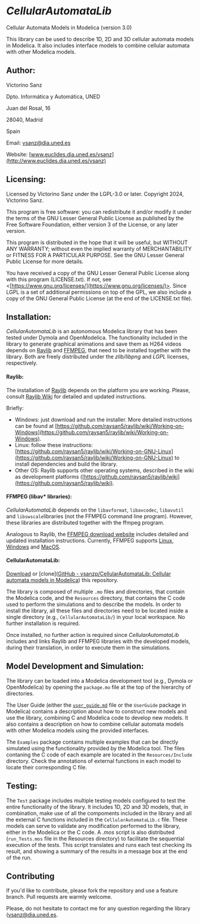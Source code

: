 # *CellularAutomataLib*

Cellular Automata Models in Modelica (version 3.0)

This library can be used to describe 1D, 2D and 3D cellular automata models in Modelica.
It also includes interface models to combine cellular automata with other Modelica models.

## Author:

Victorino Sanz

Dpto. Informática y Automática, UNED

Juan del Rosal, 16

28040, Madrid

Spain

Email: [vsanz@dia.uned.es](mailto:vsanz@dia.uned.es)

Website: [www.euclides.dia.uned.es/vsanz](http://www.euclides.dia.uned.es/vsanz) 

## Licensing:

Licensed by Victorino Sanz under the LGPL-3.0 or later.
Copyright 2024, Victorino Sanz.

This program is free software: you can redistribute it and/or modify it under the terms of the GNU Lesser General Public License as published by the Free Software Foundation, either version 3 of the License, or any later version.

This program is distributed in the hope that it will be useful, but WITHOUT ANY WARRANTY; without even the implied warranty of MERCHANTABILITY or FITNESS FOR A PARTICULAR PURPOSE. See the GNU Lesser General Public License for more details.

You have received a copy of the GNU Lesser General Public License along with this program (LICENSE.txt). If not, see <[https://www.gnu.org/licenses/](https://www.gnu.org/licenses/)>. Since LGPL is a set of additional permissions on top of the GPL, we also include a copy of the GNU General Public License (at the end of the LICENSE.txt file).

## Installation:

*CellularAutomataLib* is an autonomous Modelica library that has been tested under Dymola and OpenModelica. The functionality included in the library to generate graphical animations and save them as H264 videos depends on [Raylib](www.raylib.com) and [FFMPEG](www.ffmpeg.org), that need to be installed together with the library. Both are freely distributed under the *zlib/libpng* and *LGPL* licenses, respectively.

#### Raylib:

The installation of [Raylib](www.raylib.com) depends on the platform you are working. Please, consult [Raylib Wiki](https://github.com/raysan5/raylib/wiki) for detailed and updated instructions.

Briefly:

- Windows: just download and run the installer. More detailed instructions can be found at [https://github.com/raysan5/raylib/wiki/Working-on-Windows](https://github.com/raysan5/raylib/wiki/Working-on-Windows).
- Linux: follow these instructions: [https://github.com/raysan5/raylib/wiki/Working-on-GNU-Linux](https://github.com/raysan5/raylib/wiki/Working-on-GNU-Linux) to install dependencies and build the library.
- Other OS: Raylib supports other operating systems, described in the wiki as development platforms ([https://github.com/raysan5/raylib/wiki](https://github.com/raysan5/raylib/wiki).

#### FFMPEG (libav* libraries):

*CellularAutomataLib* depends on the `libavformat`, `libavcodec`, `libavutil` and `libswscale`libraries (not the FFMPEG command line program). However, these libraries are distributed together with the ffmpeg program.

Analogous to Raylib, the [FFMPEG download website](www.ffmpeg.org/download.html) includes detailed and updated installation instructions.
Currently, FFMPEG supports [Linux](https://ffmpeg.org/download.html#build-linux),  [Windows](https://ffmpeg.org/download.html#build-windows) and [MacOS](https://ffmpeg.org/download.html#build-mac).

#### CellularAutomataLib:

[Download](https://github.com/vsanzp/CellularAutomataLib/archive/refs/heads/main.zip) or [clone]([GitHub - vsanzp/CellularAutomataLib: Cellular automata models in Modelica](https://github.com/vsanzp/CellularAutomataLib.git)) this repository.

The library is composed of multiple `.mo` files and directories, that contain the Modelica code, and the `Resources` directory, that contains the C code used to perform the simulations and to describe the models. 
In order to install the library, all these files and directories need to be located inside a single directory (e.g., `CellularAutomataLib/`) in your local workspace. No further installation is required.

Once installed, no further action is required since *CellularAutomataLib* includes and links Raylib and FFMPEG libraries with the developed models, during their translation, in order to execute them in the simulations.

## Model Development and Simulation:

The library can be loaded into a Modelica development tool (e.g., Dymola or OpenModelica) by opening the `package.mo` file at the top of the hierarchy of directories.

The User Guide (either the [`user_guide.md`](user_guide.md) file or the `UserGuide` package in Modelica) contains a description about how to construct new models and use the library, combining C and Modelica code to develop new models. It also contains a description on how to combine cellular automata models with other Modelica models using the provided interfaces.

The `Examples` package contains multiple examples that can be directly simulated using the functionality provided by the Modelica tool. The files contaning the C code of each example are located in the `Resources/Include` directory. Check the annotations of external functions in each model to locate their corresponding C file.

## Testing:

The `Test` package includes multiple testing models configured to test the entire functionality of the library. It includes 1D, 2D and 3D models, that, in combination, make use of all the compoments included in the library and all the external C functions included in the `CellularAutomataLib.c` file.
These models can serve to validate any modification performed to the library, either in the Modelica or the C code. A *.mos* script is also distributed (`run_Tests.mos` file in the Resources directory) to facilitate the sequential execution of the tests. This script translates and runs each test checking its result, and showing a summary of the results in a message box at the end of the run.

## Contributing

If you'd like to contribute, please fork the repository and use a feature branch. Pull requests are warmly welcome.

Please, do not hesitate to contact me for any question regarding the library ([vsanz@dia.uned.es](vsanz@dia.uned.es).
